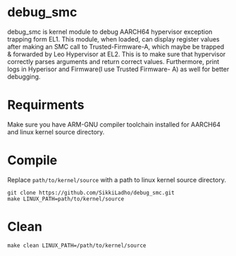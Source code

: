 # debug_smc

debug_smc is kernel module to debug AARCH64 hypervisor exception trapping form EL1. This module, when loaded, can display register values after making an SMC call to Trusted-Firmware-A, which maybe be trapped & forwarded by Leo Hypervisor at EL2. This is to make sure that hypervisor correctly parses arguments and return correct values. Furthermore, print logs in Hyperisor and Firmware(I use Trusted Firmware- A) as well for better debugging. 

# Requirments

Make sure you have ARM-GNU compiler toolchain installed for AARCH64 and linux kernel source directory.

# Compile

Replace `path/to/kernel/source` with a path to linux kernel source directory.
```
git clone https://github.com/SikkiLadho/debug_smc.git
make LINUX_PATH=path/to/kernel/source
```

# Clean

`make clean LINUX_PATH=/path/to/kernel/source`
